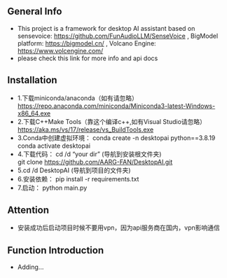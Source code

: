 ##  General Info
- This project is a framework for desktop AI assistant based on sensevoice: https://github.com/FunAudioLLM/SenseVoice , BigModel platform: https://bigmodel.cn/ , Volcano Engine: https://www.volcengine.com/ 
- please check this link for more info and api docs

##  Installation
- 1.下载miniconda/anaconda（如有请忽略）
https://repo.anaconda.com/miniconda/Miniconda3-latest-Windows-x86_64.exe 
- 2.下载C++Make Tools（靠这个编译c++,如有Visual Studio请忽略）
https://aka.ms/vs/17/release/vs_BuildTools.exe 
- 3.Conda中创建虚拟环境：
conda create -n desktopai python==3.8.19
conda  activate desktopai
- 4.下载代码：
cd /d “your dir”  (导航到安装根文件夹)  
git clone https://github.com/AARG-FAN/DesktopAI.git
- 5.cd /d DesktopAI  (导航到项目的文件夹)  
- 6.安装依赖：
pip install -r requirements.txt
- 7.启动：
python main.py


##  Attention
- 安装成功后启动项目时候不要用vpn，因为api服务商在国内，vpn影响通信

##  Function Introduction
- Adding...




